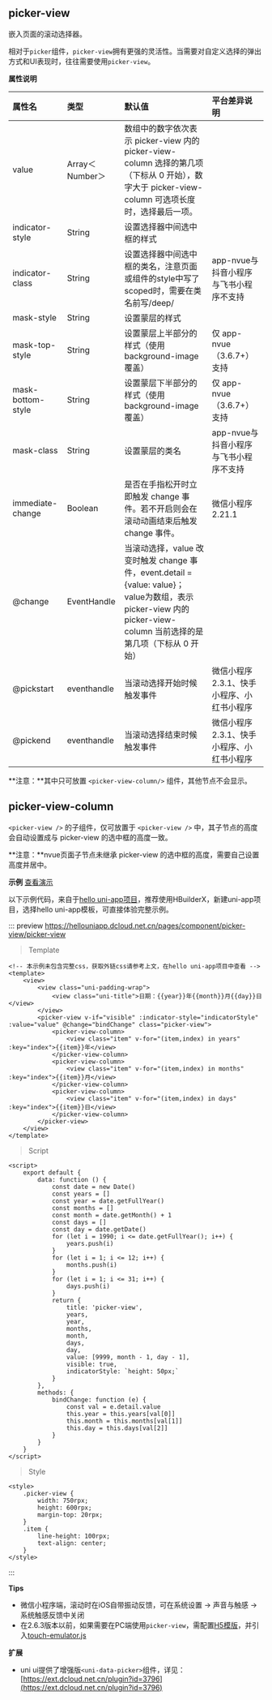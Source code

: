 ## picker-view

嵌入页面的滚动选择器。

相对于`picker`组件，`picker-view`拥有更强的灵活性。当需要对自定义选择的弹出方式和UI表现时，往往需要使用`picker-view`。

<!-- UNIAPPCOMJSON.picker-view.compatibility -->

**属性说明**

|属性名|类型|默认值|平台差异说明|
|:-|:-|:-|:-|
|value|Array＜Number＞|数组中的数字依次表示 picker-view 内的 picker-view-column 选择的第几项（下标从 0 开始），数字大于 picker-view-column 可选项长度时，选择最后一项。||
|indicator-style|String|设置选择器中间选中框的样式||
|indicator-class|String|设置选择器中间选中框的类名，注意页面或组件的style中写了scoped时，需要在类名前写/deep/|app-nvue与抖音小程序与飞书小程序不支持|
|mask-style|String|设置蒙层的样式||
|mask-top-style|String|设置蒙层上半部分的样式（使用 background-image 覆盖）|仅 app-nvue（3.6.7+） 支持|
|mask-bottom-style|String|设置蒙层下半部分的样式（使用 background-image 覆盖）|仅 app-nvue（3.6.7+） 支持|
|mask-class|String|设置蒙层的类名|app-nvue与抖音小程序与飞书小程序不支持|
|immediate-change|Boolean|是否在手指松开时立即触发 change 事件。若不开启则会在滚动动画结束后触发 change 事件。|微信小程序 2.21.1|
|@change|EventHandle|当滚动选择，value 改变时触发 change 事件，event.detail = {value: value}；value为数组，表示 picker-view 内的 picker-view-column 当前选择的是第几项（下标从 0 开始）|&nbsp;|
|@pickstart|eventhandle|当滚动选择开始时候触发事件|微信小程序2.3.1、快手小程序、小红书小程序|
|@pickend|eventhandle|当滚动选择结束时候触发事件|微信小程序2.3.1、快手小程序、小红书小程序|



**注意：**其中只可放置 `<picker-view-column/>` 组件，其他节点不会显示。

<!-- UNIAPPCOMJSON.picker-view.reference -->

## picker-view-column

<!-- UNIAPPCOMJSON.picker-view-column.compatibility -->

`<picker-view />` 的子组件，仅可放置于 `<picker-view />` 中，其子节点的高度会自动设置成与 picker-view 的选中框的高度一致。

**注意：**nvue页面子节点未继承 picker-view 的选中框的高度，需要自己设置高度并居中。

**示例** [查看演示](https://hellouniapp.dcloud.net.cn/pages/component/picker-view/picker-view)

以下示例代码，来自于[hello uni-app项目](https://github.com/dcloudio/hello-uniapp)，推荐使用HBuilderX，新建uni-app项目，选择hello uni-app模板，可直接体验完整示例。

::: preview https://hellouniapp.dcloud.net.cn/pages/component/picker-view/picker-view
> Template
```vue
<!-- 本示例未包含完整css，获取外链css请参考上文，在hello uni-app项目中查看 -->
<template>
    <view>
        <view class="uni-padding-wrap">
            <view class="uni-title">日期：{{year}}年{{month}}月{{day}}日</view>
        </view>
        <picker-view v-if="visible" :indicator-style="indicatorStyle" :value="value" @change="bindChange" class="picker-view">
            <picker-view-column>
                <view class="item" v-for="(item,index) in years" :key="index">{{item}}年</view>
            </picker-view-column>
            <picker-view-column>
                <view class="item" v-for="(item,index) in months" :key="index">{{item}}月</view>
            </picker-view-column>
            <picker-view-column>
                <view class="item" v-for="(item,index) in days" :key="index">{{item}}日</view>
            </picker-view-column>
        </picker-view>
    </view>
</template>
```
> Script
```vue
<script>
    export default {
        data: function () {
            const date = new Date()
            const years = []
            const year = date.getFullYear()
            const months = []
            const month = date.getMonth() + 1
            const days = []
            const day = date.getDate()
            for (let i = 1990; i <= date.getFullYear(); i++) {
                years.push(i)
            }
            for (let i = 1; i <= 12; i++) {
                months.push(i)
            }
            for (let i = 1; i <= 31; i++) {
                days.push(i)
            }
            return {
                title: 'picker-view',
                years,
                year,
                months,
                month,
                days,
                day,
                value: [9999, month - 1, day - 1],
                visible: true,
                indicatorStyle: `height: 50px;`
            }
        },
        methods: {
            bindChange: function (e) {
                const val = e.detail.value
                this.year = this.years[val[0]]
                this.month = this.months[val[1]]
                this.day = this.days[val[2]]
            }
        }
    }
</script>
```
> Style
```vue
<style>
	.picker-view {
		width: 750rpx;
		height: 600rpx;
		margin-top: 20rpx;
	}
	.item {
		line-height: 100rpx;
		text-align: center;
	}
</style>
```
:::


**Tips**
- 微信小程序端，滚动时在iOS自带振动反馈，可在系统设置 -> 声音与触感 -> 系统触感反馈中关闭
- 在2.6.3版本以前，如果需要在PC端使用`picker-view`，需配置[H5模版](https://uniapp.dcloud.io/collocation/manifest?id=h5-template)，并引入[touch-emulator.js](https://github.com/dcloudio/touchemulator)

**扩展**
- uni ui提供了增强版`<uni-data-picker>`组件，详见：[https://ext.dcloud.net.cn/plugin?id=3796](https://ext.dcloud.net.cn/plugin?id=3796)

<!-- UNIAPPCOMJSON.picker-view-column.reference -->
